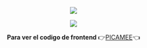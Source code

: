 <p align="center">
  <img src="https://user-images.githubusercontent.com/56377740/126021228-565bd7d5-aa3c-48ad-8ac1-214f2a360e63.png"/>
</p>

<p align="center">
  <img src="https://user-images.githubusercontent.com/56377740/126021230-d97fae72-bfa5-4443-8374-defe39e5b4c5.png"/>
</p>

<p align="center">
  <b>Para ver el codigo de frontend </b>👉<a href="https://github.com/Gerbo67/wrixy-pratice">PICAMEE</a>👈
</p>
